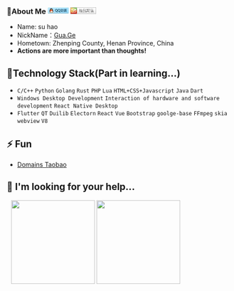 ### <div> <span>🔭About Me <a height="15" target="_blank" href="http://wpa.qq.com/msgrd?v=3&uin=638781&site=qq&menu=yes" ><img height="15" border="0" src="/static/img/qq.jpg" alt="QQ联系我" title="QQ联系我"/></a> <a height="15" target="_blank" href="mailto:cnsuhao@gmail.com" style="text-decoration:none;"><img height="15" src="/static/img/mail.png"></a></span></div>

* Name: su hao
* NickName：[Gua.Ge](https://gua.ge)
* Hometown: Zhenping County, Henan Province, China
* **Actions are more important than thoughts!**

## 🌱Technology Stack(Part in learning...)

* `C/C++` `Python` `Golang` `Rust` `PHP` `Lua` `HTML+CSS+Javascript` `Java` `Dart`
* `Windows Desktop Development` `Interaction of hardware and software development` `React Native Desktop`
* `Flutter` `QT` `Duilib` `Electorn`  `React` `Vue` `Bootstrap` `goolge-base` `FFmpeg` `skia` `webview` `V8`

## ⚡ Fun

* [Domains Taobao](https://dan.com/domain-seller/taobao)

## 🤔 I'm looking for your help...

<div style="margin-left: 10px;">
<span>
<img width="188" height="188" src="https://user-images.githubusercontent.com/24261214/168726010-27048496-9009-4851-be6d-aa53b457923d.jpg">
<img width="188" height="188" src="https://user-images.githubusercontent.com/24261214/168726020-fb17d1f9-b5f5-4eab-af60-d0e30ee48a3a.jpg">
</span>
</div>

<!--
**xb2016/xb2016** is a ✨ _special_ ✨ repository because its `README.md` (this file) appears on your GitHub profile.
Here are some ideas to get you started:
- 🔭 I’m currently working on ...
- 🌱 I’m currently learning ...
- 👯 I’m looking to collaborate on ...
- 🤔 I’m looking for help with ...
- 💬 Ask me about ...
- 📫 How to reach me: ...
- 😄 Pronouns: ...
- ⚡ Fun fact: ...
-->
